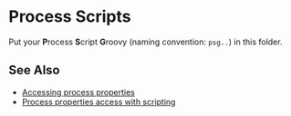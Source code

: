 # Process Scripts

Put your **P**rocess **S**cript **G**roovy (naming convention: `psg..`) in this folder.

## See Also

* [Accessing process properties](https://help.boomi.com/docs/atomsphere/integration/process%20building/int-accessing_process_properties_8ca24ed0-865a-45af-bd77-12e5d5076e3f/#:~:text=You%20can%20access%20Process%20Property,%E2%80%9Cpriority%E2%80%9D%20orders%20being%20mapped)
* [Process properties access with scripting](https://help.boomi.com/docs/atomsphere/integration/process%20building/c-atm-process_properties_access_with_scripting_1be3a8ea-c6c8-40a2-bf93-4adf6b8ee15f)
 